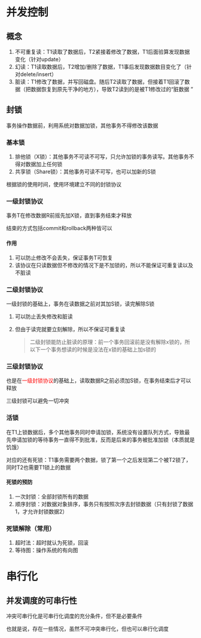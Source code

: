 # 并发控制

## 概念

1. 不可重复读：T1读取了数据后，T2紧接着修改了数据，T1后面验算发现数据变化（针对update）
2. 幻读：T1读取数据后，T2增加/删除了数据，T1事后发现数据数目变化了（针对delete/insert）
3. 脏读：T1修改了数据，并写回磁盘。随后T2读取了数据，但接着T1回滚了数据（把数据恢复到原先干净的地方），导致T2读到的是被T1修改过的“脏数据 ”



## 封锁

事务操作数据前，利用系统对数据加锁，其他事务不得修改该数据



### 基本锁

1. 排他锁（X锁）：其他事务不可读不可写，只允许加锁的事务读写。其他事务不得对数据加上任何锁
2. 共享锁（Share锁）：其他事务可读不可写，也可以加新的S锁 

根据锁的使用时间，使用环境建立不同的封锁协议



### 一级封锁协议

事务T在修改数据R前摇先加X锁，直到事务结束才释放

结束的方式包括commit和rollback两种皆可以



#### 作用

1. 可以防止修改不会丢失，保证事务T可恢复
2. 该协议在只读数据但不修改的情况下是不加锁的，所以不能保证可重复读以及不脏读



### 二级封锁协议

一级封锁的基础上，事务在读数据之前对其加S锁，读完解除S锁

1. 可以防止丢失修改和脏读

2. 但由于读完就要立刻解除，所以不保证可重复读

   > 二级封锁能防止脏读的原理：前一个事务回滚前是没有解除x锁的，所以下一个事务想读的时候是没法在x锁的基础上加s锁的



### 三级封锁协议

也是在<font color = red>一级封锁协议</font>的基础上，读取数据R之前必须加S锁，在事务结束后才可以释放

三级封锁可以避免一切冲突



### 活锁

在T1上锁数据后，多个其他事务同时申请加锁，系统没有设置队列方式，导致最先申请加锁的等待事务一直得不到批准，反而是后来的事务被批准加锁（本质就是饥饿）



对应的还有死锁：T1事务需要两个数据，锁了第一个之后发现第二个被T2锁了，同时T2也需要T1锁上的数据

#### 死锁的预防

1. 一次封锁：全部封锁所有的数据
2. 顺序封锁：对数据对象排序，事务只有按照次序去封锁数据（只有封锁了数据1，才允许封锁数据2）



### 死锁解除（常用）

1. 超时法：超时就认为死锁，回滚
2. 等待图：操作系统的有向图





# 串行化 

## 并发调度的可串行性

冲突可串行化是可串行化调度的充分条件，但不是必要条件

也就是说，存在一些情况，虽然不可冲突串行化，但也可以串行化调度